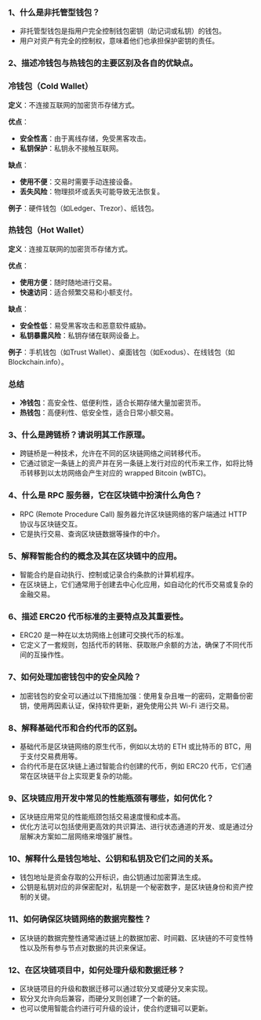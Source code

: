 ### 1、什么是非托管型钱包？

- 非托管型钱包是指用户完全控制钱包密钥（助记词或私钥）的钱包。
- 用户对资产有完全的控制权，意味着他们也承担保护密钥的责任。

### 2、描述冷钱包与热钱包的主要区别及各自的优缺点。

### 冷钱包（Cold Wallet）

**定义**：不连接互联网的加密货币存储方式。

**优点**：

- **安全性高**：由于离线存储，免受黑客攻击。
- **私钥保护**：私钥永不接触互联网。

**缺点**：

- **使用不便**：交易时需要手动连接设备。
- **丢失风险**：物理损坏或丢失可能导致无法恢复。

**例子**：硬件钱包（如Ledger、Trezor）、纸钱包。

### 热钱包（Hot Wallet）

**定义**：连接互联网的加密货币存储方式。

**优点**：

- **使用方便**：随时随地进行交易。
- **快速访问**：适合频繁交易和小额支付。

**缺点**：

- **安全性低**：易受黑客攻击和恶意软件威胁。
- **私钥暴露风险**：私钥存储在联网设备上。

**例子**：手机钱包（如Trust Wallet）、桌面钱包（如Exodus）、在线钱包（如Blockchain.info）。

### 总结

- **冷钱包**：高安全性、低便利性，适合长期存储大量加密货币。
- **热钱包**：高便利性、低安全性，适合日常小额交易。

### 3、什么是跨链桥？请说明其工作原理。

- 跨链桥是一种技术，允许在不同的区块链网络之间转移代币。
- 它通过锁定一条链上的资产并在另一条链上发行对应的代币来工作，如将比特币转移到以太坊网络会产生对应的 wrapped Bitcoin (wBTC)。

### 4、什么是 RPC 服务器，它在区块链中扮演什么角色？

- RPC (Remote Procedure Call) 服务器允许区块链网络的客户端通过 HTTP 协议与区块链交互。
- 它是执行交易、查询区块链数据等操作的中介。

### 5、解释智能合约的概念及其在区块链中的应用。

- 智能合约是自动执行、控制或记录合约条款的计算机程序。
- 在区块链上，它们通常用于创建去中心化应用，如自动化的代币交易或复杂的金融交易。

### 6、描述 ERC20 代币标准的主要特点及其重要性。

- ERC20 是一种在以太坊网络上创建可交换代币的标准。
- 它定义了一套规则，包括代币的转账、获取账户余额的方法，确保了不同代币间的互操作性。

### 7、如何处理加密钱包中的安全风险？

- 加密钱包的安全可以通过以下措施加强：使用复杂且唯一的密码，定期备份密钥，使用两因素认证，保持软件更新，避免使用公共 Wi-Fi 进行交易。

### 8、解释基础代币和合约代币的区别。

- 基础代币是区块链网络的原生代币，例如以太坊的 ETH 或比特币的 BTC，用于支付交易费用等。
- 合约代币是在区块链上通过智能合约创建的代币，例如 ERC20 代币，它们通常在区块链平台上实现更复杂的功能。

### 9、区块链应用开发中常见的性能瓶颈有哪些，如何优化？

- 区块链应用常见的性能瓶颈包括交易速度慢和成本高。
- 优化方法可以包括使用更高效的共识算法、进行状态通道的开发、或是通过分层解决方案如二层网络来增强扩展性。

### 10、解释什么是钱包地址、公钥和私钥及它们之间的关系。

- 钱包地址是资金存取的公开标识，由公钥通过加密算法生成。
- 公钥是私钥对应的非保密配对，私钥是一个秘密数字，是区块链身份和资产控制的关键。

### 11、如何确保区块链网络的数据完整性？

- 区块链的数据完整性通常通过链上的数据加密、时间戳、区块链的不可变性特性以及所有参与节点对数据的共识来保证。

### 12、在区块链项目中，如何处理升级和数据迁移？

- 区块链项目的升级和数据迁移可以通过软分叉或硬分叉来实现。
- 软分叉允许向后兼容，而硬分叉则创建了一个新的链。
- 也可以使用智能合约进行可升级的设计，使合约逻辑可以更新。